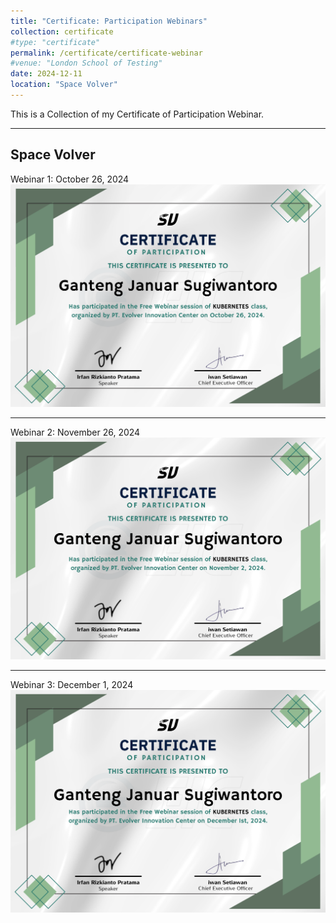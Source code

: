 ```yaml
---
title: "Certificate: Participation Webinars"
collection: certificate
#type: "certificate"
permalink: /certificate/certificate-webinar
#venue: "London School of Testing"
date: 2024-12-11
location: "Space Volver"
---
```


This is a Collection of my Certificate of Participation Webinar. 

---

## Space Volver
Webinar 1: October 26, 2024
![webinar](/images/cer-web1.png)

---
Webinar 2: November 26, 2024
![webinar](/images/cer-web2.png)

---
Webinar 3: December 1, 2024
![webinar](/images/cer-web3.png)